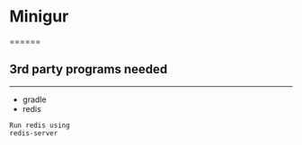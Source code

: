 # Minigur
======
## 3rd party programs needed
-----
* gradle
* redis
```
Run redis using
redis-server
```
